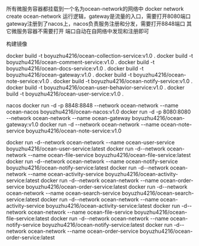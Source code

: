 所有微服务容器都挂载到一个名为ocean-network的网络中
docker network create ocean-network
运行逻辑，gateway是流量的入口，需要打开8080端口
gateway注册到了nacos上，nacos负责服务注册和分发，需要打开8848端口
其它微服务容器不需要打开 端口自动在自网络中发现和注册即可

构建镜像






docker build -t boyuzhu4216/ocean-collection-service:v1.0 .
docker build -t boyuzhu4216/ocean-comment-service:v1.0 .
docker build -t boyuzhu4216/ocean-docs-service:v1.0 .
docker build -t boyuzhu4216/ocean-gateway:v1.0 .
docker build -t boyuzhu4216/ocean-note-service:v1.0 .
docker build -t boyuzhu4216/ocean-notify-service:v1.0 .
docker build -t boyuzhu4216/ocean-user-behavior-service:v1.0 .
docker build -t boyuzhu4216/ocean-user-service:v1.0 .


nacos
docker run -d -p 8848:8848 --network ocean-network --name ocean-nacos boyuzhu4216/ocean-nacos:v1.0
docker run -d -p 8080:8080 --network ocean-network --name ocean-gateway boyuzhu4216/ocean-gateway:v1.0
docker run -d --network ocean-network --name ocean-note-service boyuzhu4216/ocean-note-service:v1.0


docker run -d--network ocean-network --name ocean-user-service boyuzhu4216/ocean-user-service:latest
docker run -d--network ocean-network --name ocean-file-service boyuzhu4216/ocean-file-service:latest
docker run -d--network ocean-network --name ocean-notify-service boyuzhu4216/ocean-notify-service:latest
docker run -d--network ocean-network --name ocean-activity-service boyuzhu4216/ocean-activity-service:latest
docker run -d--network ocean-network --name ocean-order-service boyuzhu4216/ocean-order-service:latest
docker run -d--network ocean-network --name ocean-search-service boyuzhu4216/ocean-search-service:latest
docker run -d--network ocean-network --name ocean-activity-service boyuzhu4216/ocean-activity-service:latest
docker run -d--network ocean-network --name ocean-file-service boyuzhu4216/ocean-file-service:latest
docker run -d--network ocean-network --name ocean-notify-service boyuzhu4216/ocean-notify-service:latest
docker run -d--network ocean-network --name ocean-order-service boyuzhu4216/ocean-order-service:latest